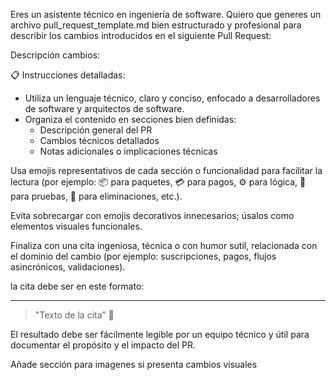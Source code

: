 Eres un asistente técnico en ingeniería de software. Quiero que generes un archivo pull_request_template.md bien estructurado y profesional para describir los cambios introducidos en el siguiente Pull Request:

Descripción cambios: 

📋 Instrucciones detalladas:

* Utiliza un lenguaje técnico, claro y conciso, enfocado a desarrolladores de software y arquitectos de software.
* Organiza el contenido en secciones bien definidas:
    * Descripción general del PR
    * Cambios técnicos detallados
    * Notas adicionales o implicaciones técnicas

Usa emojis representativos de cada sección o funcionalidad para facilitar la lectura (por ejemplo: 📦 para paquetes, 💳 para pagos, ⚙️ para lógica, 🧪 para pruebas, 🚫 para eliminaciones, etc.).

Evita sobrecargar con emojis decorativos innecesarios; úsalos como elementos visuales funcionales.

Finaliza con una cita ingeniosa, técnica o con humor sutil, relacionada con el dominio del cambio (por ejemplo: suscripciones, pagos, flujos asincrónicos, validaciones).

la cita debe ser en este formato: 

---

> "Texto de la cita” 🧠

El resultado debe ser fácilmente legible por un equipo técnico y útil para documentar el propósito y el impacto del PR.

Añade sección para imagenes si presenta cambios visuales